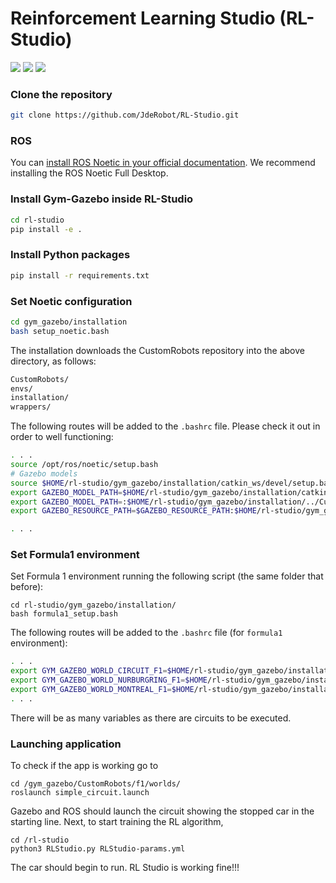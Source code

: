 # Reinforcement Learning Studio (RL-Studio)

![](https://img.shields.io/badge/Gazebo-11-orange) ![](https://img.shields.io/badge/ROS-Noetic-blue) ![](https://img.shields.io/badge/Python-3.8-yellowInstall)

### Clone the repository

```bash
git clone https://github.com/JdeRobot/RL-Studio.git
```

### ROS

You can [install ROS Noetic in your official documentation](http://wiki.ros.org/noetic/Installation/Ubuntu). We recommend installing the ROS Noetic Full Desktop.




### Install Gym-Gazebo inside RL-Studio

```bash
cd rl-studio
pip install -e .
```

### Install Python packages

```bash
pip install -r requirements.txt
```

### Set Noetic configuration

```bash
cd gym_gazebo/installation
bash setup_noetic.bash
```

The installation downloads the CustomRobots repository into the above directory, as follows:

```bash
CustomRobots/
envs/
installation/
wrappers/
```

The following routes will be added to the `.bashrc` file. Please check it out in order to well functioning:

```bash
. . .
source /opt/ros/noetic/setup.bash
# Gazebo models
source $HOME/rl-studio/gym_gazebo/installation/catkin_ws/devel/setup.bash
export GAZEBO_MODEL_PATH=$HOME/rl-studio/gym_gazebo/installation/catkin_ws/../CustomRobots/f1/models
export GAZEBO_MODEL_PATH=:$HOME/rl-studio/gym_gazebo/installation/../CustomRobots/f1/models
export GAZEBO_RESOURCE_PATH=$GAZEBO_RESOURCE_PATH:$HOME/rl-studio/gym_gazebo/CustomRobots/f1/models/:/$HOME/rl-studio/gym_gazebo/CustomRobots/f1/worlds/

. . .
```

### Set Formula1 environment

Set Formula 1 environment running the following script (the same folder that before):

```
cd rl-studio/gym_gazebo/installation/
bash formula1_setup.bash
```

The following routes will be added to the `.bashrc` file (for `formula1` environment):

```bash
. . .
export GYM_GAZEBO_WORLD_CIRCUIT_F1=$HOME/rl-studio/gym_gazebo/installation/../CustomRobots/f1/worlds/simple_circuit.world
export GYM_GAZEBO_WORLD_NURBURGRING_F1=$HOME/rl-studio/gym_gazebo/installation/../CustomRobots/f1/worlds/nurburgring_line.world
export GYM_GAZEBO_WORLD_MONTREAL_F1=$HOME/rl-studio/gym_gazebo/installation/../CustomRobots/f1/worlds/montreal_line.world
. . .
```

There will be as many variables as there are circuits to be executed.



### Launching application

To check if the app is working go to

```
cd /gym_gazebo/CustomRobots/f1/worlds/
roslaunch simple_circuit.launch

```

Gazebo and ROS should launch the circuit showing the stopped car in the starting line.
Next, to start training the RL algorithm, 

```
cd /rl-studio
python3 RLStudio.py RLStudio-params.yml

```
The car should begin to run. RL Studio is working fine!!!



